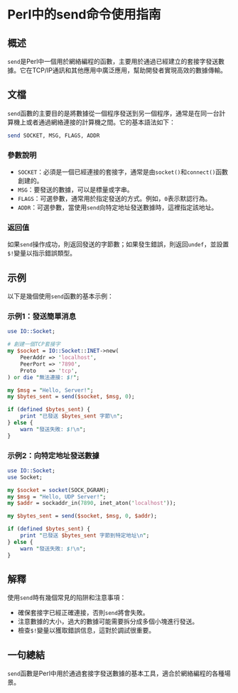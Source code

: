 <!--
Meta Description: # Perl中的send命令使用指南 ## 概述 `send`是Perl中一個用於網絡編程的函數，主要用於通過已經建立的套接字發送數據。它在TCP/IP通訊和其他應用中廣泛應用，幫助開發者實現高效的數據傳輸。 ## 文檔 `send`函數的主要目的是將數據從一個程序發送到另一個程序，通常是在同一台計...
Meta Keywords: socket, send, msg, bytes_sent, addr
-->

# Perl中的send命令使用指南

## 概述
`send`是Perl中一個用於網絡編程的函數，主要用於通過已經建立的套接字發送數據。它在TCP/IP通訊和其他應用中廣泛應用，幫助開發者實現高效的數據傳輸。

## 文檔
`send`函數的主要目的是將數據從一個程序發送到另一個程序，通常是在同一台計算機上或者通過網絡連接的計算機之間。它的基本語法如下：

```perl
send SOCKET, MSG, FLAGS, ADDR
```

### 參數說明
- `SOCKET`：必須是一個已經連接的套接字，通常是由`socket()`和`connect()`函數創建的。
- `MSG`：要發送的數據，可以是標量或字串。
- `FLAGS`：可選參數，通常用於指定發送的方式。例如，`0`表示默認行為。
- `ADDR`：可選參數，當使用`send`向特定地址發送數據時，這裡指定該地址。

### 返回值
如果`send`操作成功，則返回發送的字節數；如果發生錯誤，則返回`undef`，並設置`$!`變量以指示錯誤類型。

## 示例
以下是幾個使用`send`函數的基本示例：

### 示例1：發送簡單消息
```perl
use IO::Socket;

# 創建一個TCP套接字
my $socket = IO::Socket::INET->new(
    PeerAddr => 'localhost',
    PeerPort => '7890',
    Proto    => 'tcp',
) or die "無法連接: $!";

my $msg = "Hello, Server!";
my $bytes_sent = send($socket, $msg, 0);

if (defined $bytes_sent) {
    print "已發送 $bytes_sent 字節\n";
} else {
    warn "發送失敗: $!\n";
}
```

### 示例2：向特定地址發送數據
```perl
use IO::Socket;
use Socket;

my $socket = socket(SOCK_DGRAM);
my $msg = "Hello, UDP Server!";
my $addr = sockaddr_in(7890, inet_aton('localhost'));

my $bytes_sent = send($socket, $msg, 0, $addr);

if (defined $bytes_sent) {
    print "已發送 $bytes_sent 字節到特定地址\n";
} else {
    warn "發送失敗: $!\n";
}
```

## 解釋
使用`send`時有幾個常見的陷阱和注意事項：
- 確保套接字已經正確連接，否則`send`將會失敗。
- 注意數據的大小，過大的數據可能需要拆分成多個小塊進行發送。
- 檢查`$!`變量以獲取錯誤信息，這對於調試很重要。

## 一句總結
`send`函數是Perl中用於通過套接字發送數據的基本工具，適合於網絡編程的各種場景。